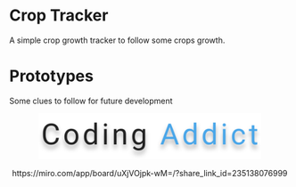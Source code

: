 # Crop Tracker

A simple crop growth tracker to follow some crops growth.

# Prototypes

Some clues to follow for future development






<p align="center">
    <img width="400" src="assets\images\logo.svg" alt="Crop Tracker Prototype">
</p>
<p align="center">
    https://miro.com/app/board/uXjVOjpk-wM=/?share_link_id=235138076999
</p>
